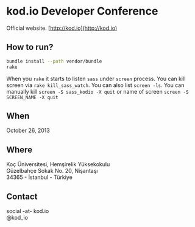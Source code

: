 kod.io Developer Conference
===========================

Official website. [http://kod.io](http://kod.io)

## How to run?

```sh
bundle install --path vendor/bundle
rake
```

When you `rake` it starts to listen `sass` under `screen` process. You can kill screen via `rake kill_sass_watch`.
You can also list `screen -ls`. You can manually kill `screen -S sass_kodio -X quit` or name of screen 
`screen -S SCREEN_NAME -X quit`


## When

October 26, 2013

## Where
Koç Üniversitesi, Hemşirelik Yüksekokulu  
Güzelbahçe Sokak No. 20, Nişantaşı  
34365 - İstanbul - Türkiye  

## Contact

social -at- kod.io  
@kod_io